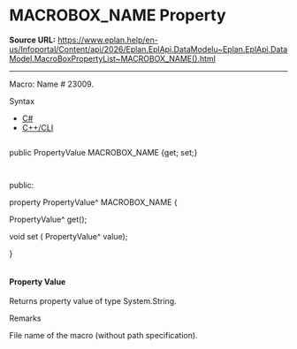 # MACROBOX_NAME Property

**Source URL:** https://www.eplan.help/en-us/Infoportal/Content/api/2026/Eplan.EplApi.DataModelu~Eplan.EplApi.DataModel.MacroBoxPropertyList~MACROBOX_NAME().html

---

Macro: Name # 23009.

Syntax

- [C#](#i-syntax-CS)
- [C++/CLI](#i-syntax-CPP2005)

```
```
public PropertyValue MACROBOX_NAME {get; set;}
```
```

```
```
public:

property PropertyValue^ MACROBOX_NAME {

   PropertyValue^ get();

   void set (    PropertyValue^ value);

}
```
```

#### Property Value

Returns property value of type System.String.

Remarks

File name of the macro (without path specification).
